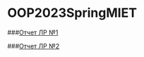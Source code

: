 # OOP2023SpringMIET

###[Отчет ЛР №1](https://github.com/xXxINFARKTxXx/OOP2023SpringMIET/tree/main/Lab_01)  


###[Отчет ЛР №2](https://github.com/xXxINFARKTxXx/OOP2023SpringMIET/tree/main/Lab_02)
